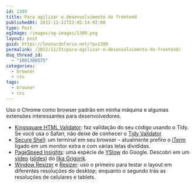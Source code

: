 ```yaml
---
id: 1309
title: Para agilizar o desenvolvimento do frontend
publishedAt: 2012-11-21T22:45:14-02:00
type: Post
ogImage: /images/og-images/1309.png
layout: post
guid: https://leonardofaria.net/?p=1309
permalink: /2012/11/21/para-agilizar-o-desenvolvimento-do-frontend/
dsq_thread_id:
  - "1001300575"
categories:
  - browser
  - css
tags:
  - browser
  - css
---
```

Uso o Chrome como browser padrão em minha máquina e algumas extensões interessantes para desenvolvedores.

  * [Kingsquare HTML Validator](https://chrome.google.com/webstore/detail/kingsquare-html-validator/anjdemaoejlpgmnmkijdemoiebcddhkc): faz validação do seu código usando o Tidy. Se você usa o Safari, não deixe de conhecer o [Tidy Validator](http://zappatic.net/projects/safarivalidator)
  * [Secure Shell](https://chrome.google.com/webstore/detail/secure-shell/pnhechapfaindjhompbnflcldabbghjo): um terminal em seu browser – atualmente prefiro o [iTerm](http://iterm2.com/) ligado em um monitor extra e com várias telas divididas.
  * [PageSpeed Insights](https://chrome.google.com/webstore/detail/pagespeed-insights-by-goo/gplegfbjlmmehdoakndmohflojccocli): uma espécie de [YSlow](https://chrome.google.com/webstore/detail/yslow/ninejjcohidippngpapiilnmkgllmakh) do Google. Descobri em um [vídeo](https://www.youtube.com/watch?v=BaneWEqNcpE) ([slides](http://www.igvita.com/slides/2012/devtools-tips-and-tricks/#1)) do [Ilka Grigorik](http://www.igvita.com/).
  * [Window Resizer](https://chrome.google.com/webstore/detail/window-resizer/kkelicaakdanhinjdeammmilcgefonfh) e [Resizer](https://chrome.google.com/webstore/detail/resizer/gekhbemhcekbaodnijabeajoeolfplbp?hl=en-US&gl=US): uso o primeiro para testar o layout em diferentes resoluções do desktop; enquanto o segundo trás as resoluções de celulares e tablets.

